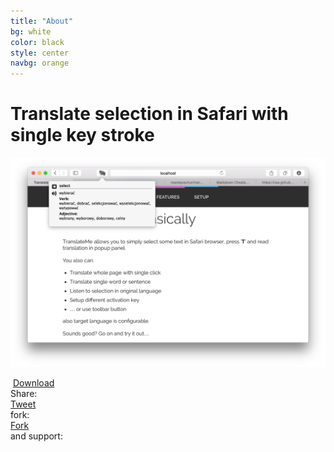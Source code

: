 ```yaml
---
title: "About"
bg: white
color: black
style: center
navbg: orange
---
```


# Translate selection in Safari with single key stroke

![screenshot](img/screen2.png)

<div>
    <a class="button download" href="https://github.com/marekpiechut/translate/releases/download/v1.0/TranslateMe.safariextz">
        <i class="fa fa-download" style="margin-right: 4px;"></i>Download
    </a>
</div>

<div class="shares">
    <div class="share">Share:</div>
    <div class="share-section">
        <div class="share fb-share-button" data-href="http://marekpiechut.github.io/translate/" data-layout="button_count"></div>
        <div class="share">
            <a href="https://twitter.com/share" class="twitter-share-button" data-url="http://marekpiechut.github.io/translate/" data-text="Check out this great Safari extension" data-hashtags="safari,osx">Tweet</a>
        </div>
    </div>
    <div class="share-section">
        <div class="share">fork:</div>
        <div class="share"><a class="github-button" href="https://github.com/marekpiechut/translate">Fork</a>
        </div>
    </div>
    <div class="share-section">
        <div class="share">and support:</div>
        <div class="share">
            <script id='fbvlxz7'>
                (function (i) {
                    var f, s = document.getElementById(i);
                    f = document.createElement('iframe');
                    f.src = '//api.flattr.com/button/view/?uid=marekpiechut&button=compact&url=http%3A%2F%2Fmarekpiechut.github.io%2Ftranslate%2F';
                    f.title = 'Flattr';
                    f.height = 20;
                    f.width = 110;
                    f.style.borderWidth = 0;
                    s.parentNode.insertBefore(f, s);
                })('fbvlxz7');
            </script>
        </div>
    </div>
</div>